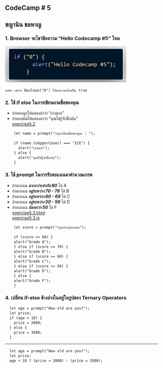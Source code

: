 ## CodeCamp # 5

## ชญานิน ชลหาญ

### 1. Browser จะโชว์ข้อความ “Hello Codecamp #5” ไหม

![code1](code1.png)

`แสดง เพราะ Boolean("0") ได้ค่าความจริงเป็น true`

### 2. ใช้ if else ในการเขียนถามชื่อของคุณ

- ถ้าตอบถูกให้แสดงคำว่า “เก่งมาก”
- ถ้าตอบผิดให้แสดงคำว่า “คุณไม่รู้จักชื่อฉัน”  
  [exercise5.2](exercise5.2.html)

```
    let name = prompt("กรุณาป้อนชื่อของคุณ : ");

    if (name.toUpperCase() === "ICE") {
      alert("เก่งมาก");
    } else {
      alert("คุณไม่รู้จักชื่อฉัน");
    }
```

### 3. ใช้ prompt ในการรับคะแนนมาคำนวณเกรด

- ถ้าคะแนน **_มากกว่าเท่ากับ 80_** ได้ A
- ถ้าคะแนน **_อยู่ระหว่าง 70 - 79_** ได้ B
- ถ้าคะแนน **_อยู่ระหว่าง 60 - 69_** ได้ C
- ถ้าคะแนน **_อยู่ระหว่าง 50 - 59_** ได้ D
- ถ้าคะแนน **_น้อยกว่า 50_** ได้ F  
  [exercise5.3.html](exercise5.3.html)  
  [exercise5.3.js](exercise5.3.js)

```
    let score = prompt("กรุณาระบุคะแนน");

    if (score >= 80) {
    alert("Grade A");
    } else if (score >= 70) {
    alert("Grade B");
    } else if (score >= 60) {
    alert("Grade C");
    } else if (score >= 50) {
    alert("Grade D");
    } else {
    alert("Grade F");
    }
```

### 4. เปลี่ยน if-else ข้างล่างในอยู่ในรูปของ Ternary Operators

```
  let age = prompt("How old are you?");
  let price;
  if (age < 18) {
    price = 2000;
  } else {
    price = 3500;
  }
```

---

```
  let age = prompt("How old are you?");
  let price;
  age < 18 ? (price = 2000) : (price = 3500);
```
